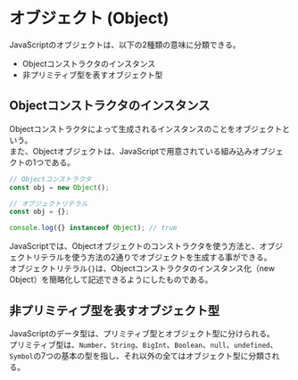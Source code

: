 # オブジェクト (Object)

JavaScriptのオブジェクトは、以下の2種類の意味に分類できる。

- Objectコンストラクタのインスタンス
- 非プリミティブ型を表すオブジェクト型


## Objectコンストラクタのインスタンス

Objectコンストラクタによって生成されるインスタンスのことをオブジェクトという。<br>
また、Objectオブジェクトは、JavaScriptで用意されている組み込みオブジェクトの1つである。

```javascript
// Objectコンストラクタ
const obj = new Object();
```

```javascript
// オブジェクトリテラル
const obj = {};
```

```javascript
console.log({} instanceof Object); // true
```

JavaScriptでは、Objectオブジェクトのコンストラクタを使う方法と、オブジェクトリテラルを使う方法の2通りでオブジェクトを生成する事ができる。<br>
オブジェクトリテラル`{}`は、Objectコンストラクタのインスタンス化（new Object）を簡略化して記述できるようにしたものである。


## 非プリミティブ型を表すオブジェクト型

JavaScriptのデータ型は、プリミティブ型とオブジェクト型に分けられる。<br>
プリミティブ型は、`Number`、`String`、`BigInt`、`Boolean`、`null`、`undefined`、`Symbol`の7つの基本の型を指し、それ以外の全てはオブジェクト型に分類される。<br>
